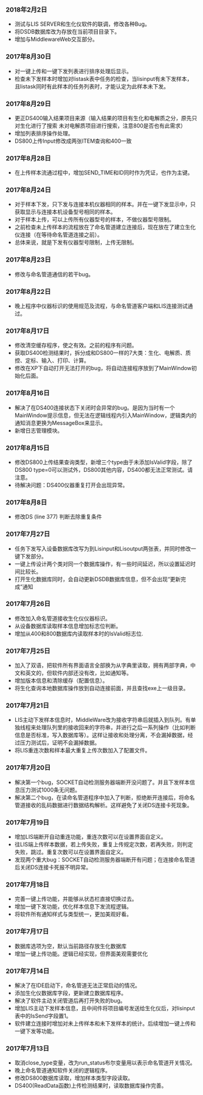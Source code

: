 
### 2018年2月2日
- 测试与LIS SERVER和生化仪软件的联调，修改各种Bug。
- 将DSDB数据库改为存放在当前项目目录下。
- 增加与MiddlewareWeb交互部分。
### 2017年8月30日
- 对一键上传和一键下发列表进行排序处理后显示。
- 检查未下发样本时增加对listask表中任务的检查，当lisinput有未下发样本，且listask同时有此样本的任务列表时，才能认定为此样本未下发。
### 2017年8月29日
- 更正DS400输入结果项目来源（输入结果的项目有生化和电解质之分，原先只对生化进行了搜索 未对电解质项目进行搜索，注意800是否也有此需求）
- 增加列表排序操作处理。
- DS800上传Input修改成两张ITEM查询和400一致
### 2017年8月28日
- 在上传样本流通过程中，增加SEND_TIME和ID同时作为凭证，也作为主键。
### 2017年8月24日
- 对于样本下发，只下发与连接本机仪器相同的样本。并在一键下发显示中，只获取显示与连接本机设备型号相同的样本。
- 对于样本上传，可以上传所有仪器型号的样本，不做仪器型号限制。
- 之前检查未上传样本的流程放在了命名管道建立连接后，现在放在了建立生化仪连接（在等待命名管道连接之前）。
- 总体来说，就是下发有仪器型号限制，上传无限制。
### 2017年8月23日
- 修改与命名管道通信的若干bug。
### 2017年8月22日
- 晚上程序中仪器标识的使用规范及流程，与命名管道客户端和LIS连接测试通过。
### 2017年8月17日
- 修改清空缓存程序，使之有效。之前的程序有问题。
- 获取DS400检测结果时，拆分成和DS800一样的7大类：生化、电解质、质控、定标、输入、打印、计算。
- 修改在XP下自动打开无法打开的bug，将自动连接程序放到了MainWindow初始化后面。
### 2017年8月16日
- 解决了在DS400连接状态下关闭时会异常的bug。是因为当时有一个MainWindow提示信息，但无法在逻辑线程内引入MainWindow，逻辑类内的通知消息更换为MessageBox来显示。
- 新增日志管理模块。
### 2017年8月15日
- 修改DS800上传结果查询类型，新增三个type由于未添加IsValid字段，除了DS800 type=0可以测试外，DS800其他内容，DS400都无法正常测试。请注意。
- 待解决问题：DS400仪器重复打开会出现异常。
### 2017年8月8日
- 修改DS (line 377) 判断去除重复条件
### 2017年7月27日
- 任务下发写入设备数据库改写为到Lisinput和Lisoutput两张表，并同时修改一键下发部分。
- 一键上传设计两个类对同一个数据库操作，有一些时间延迟，所以设置延迟时间比较长。
- 打开生化数据库同时，会自动更新DSDB数据库信息，但不会出现“更新完成”通知
### 2017年7月26日
- 修改加入命名管道接收生化仪仪器标识。
- 从设备数据库读取样本信息增加标志位判断。
- 增加从400和800数据库内读取样本时的IsValid标志位.
### 2017年7月25日
- 加入了双语，把软件所有界面语言全部换为从字典里读取，拥有两部字典，中文和英文的，但软件内部还没有改，比如通知等。
- 增加版本信息和清除缓存（配置信息）。
- 将生化查询本地数据库操作放到自动连接前面，并且查找exe上一级目录。
### 2017年7月21日
- LIS主动下发样本信息时，MiddleWare改为接收字符串后就插入到队列。有单独线程来处理队列里的接收回来的字符串，并进行之后一系列操作（比如判断信息是否标准，写入数据库等）。这样让接收和处理分离，不会漏掉数据，经过压力测试后，证明不会漏掉数据。
- 将LIS重连次数和样本最大重复上传次数加入了配置文件。
### 2017年7月20日
- 解决第一个bug，SOCKET自动检测服务器端断开没问题了。并且下发样本信息压力测试1000条无问题。
- 解决第二个bug，在读命名管道程序中加入了判断，拒绝断开连接后，将命名管道接收的乱码数据进行数据结构解析。这样避免了关闭DS连接卡死现象。
### 2017年7月19日
- 增加LIS端断开自动重连功能，重连次数可以在设置界面自定义。
- 往LIS端上传样本数据，若上传失败，重复上传规定次数，若再失败，则判定失败，跳过。重复次数可以在设置界面自定义。
- 发现两个重大bug：SOCKET自动检测服务器端断开有问题；在连接命名管道后关闭DS连接卡死报不明异常。
### 2017年7月18日
- 完善一键上传功能，并能够从状态栏直接切换过去。
- 增加一键下发功能，优化样本信息下发流程逻辑。
- 将软件所有通知样式与类型统一，更加美观好看。
### 2017年7月17日
- 数据库选项为空，默认当前路径存放生化数据库
- 增加一键上传功能。逻辑已经实现，但界面美观需要优化
### 2017年7月14日
- 解决了在IDE启动下，命名管道无法正常启动的情况。
- 添加生化仪数据库字段，更新建立数据库程序。
- 解决了软件主动关闭管道后再打开失败的bug。
- 增加LIS主动下发样本信息，且中间件将项目编号发送给生化仪后，对lisinput表中的IsSend字段置1。
- 软件建立连接时增加对未上传样本和未下发样本的统计。后续增加一键上传和一键下发等功能。
### 2017年7月13日
- 取消close_type变量，改为run_status布尔变量用以表示命名管道开关情况。
- 晚上命名管道通知软件关闭的逻辑程序。
- 修改DS800数据库读取，增加样本类型字段读取。
- DS400(ReadData函数)上传检测结果时，读取数据库操作完善。
